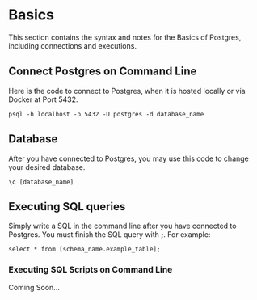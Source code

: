 # Basics
This section contains the syntax and notes for the Basics of Postgres, including connections and executions.

## Connect Postgres on Command Line
Here is the code to connect to Postgres, when it is hosted locally or via Docker at Port 5432.

```
psql -h localhost -p 5432 -U postgres -d database_name
```

## Database
After you have connected to Postgres, you may use this code to change your desired database.

```
\c [database_name]
```

## Executing SQL queries
Simply write a SQL in the command line after you have connected to Postgres. You must finish the SQL query with <b>;</b>. For example:

```
select * from [schema_name.example_table];
```

### Executing SQL Scripts on Command Line
Coming Soon...
